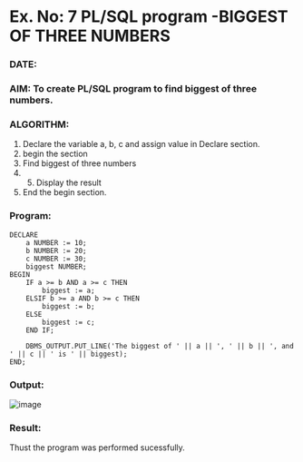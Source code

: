 # Ex. No: 7 PL/SQL program -BIGGEST OF THREE NUMBERS  
### DATE: 
### AIM: To create PL/SQL program to find biggest of three numbers.

### ALGORITHM:
1. Declare the variable a, b, c and assign value in Declare section.
2. begin the section
3. Find biggest of three numbers 
4. 5. Display the result 
6. End the begin section.

### Program:
```
DECLARE
    a NUMBER := 10;
    b NUMBER := 20;
    c NUMBER := 30;
    biggest NUMBER;
BEGIN
    IF a >= b AND a >= c THEN
        biggest := a;
    ELSIF b >= a AND b >= c THEN
        biggest := b;
    ELSE
        biggest := c;
    END IF;
    
    DBMS_OUTPUT.PUT_LINE('The biggest of ' || a || ', ' || b || ', and ' || c || ' is ' || biggest);
END;
```

### Output:
![image](https://github.com/priyarajmohan777/DBMS/assets/119475942/6f58632e-bad5-4a36-bc78-6c301f834110)



### Result:
Thust the program was performed sucessfully.
